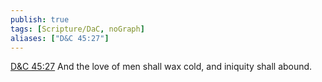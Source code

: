 ```yaml
---
publish: true
tags: [Scripture/DaC, noGraph]
aliases: ["D&C 45:27"]
---
```

[D&C 45:27](https://churchofjesuschrist.org/study/scriptures/dc-testament/dc/45?lang=eng&id=p27#p27) And the love of men shall wax cold, and iniquity shall abound.
